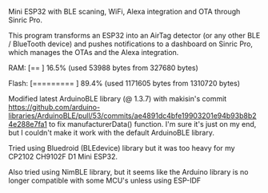 Mini ESP32 with BLE scaning, WiFi, Alexa integration and OTA through Sinric Pro.

This program transforms an ESP32 into an AirTag detector (or any other BLE / BlueTooth device) and pushes notifications to a dashboard on Sinric Pro, which manages the OTAs and the Alexa integration. 

RAM:   [==        ]  16.5% (used 53988 bytes from 327680 bytes)

Flash: [========= ]  89.4% (used 1171605 bytes from 1310720 bytes)

Modified latest ArduinoBLE library (@ 1.3.7) with makisin's commit https://github.com/arduino-libraries/ArduinoBLE/pull/53/commits/ae4891dc4bfe19903201e94b93b8b24e288e7fa1 to fix manufacturerData() function. I'm sure it's just on my end, but I couldn't make it work with the default ArduinoBLE library.

Tried using Bluedroid (BLEdevice) library but it was too heavy for my CP2102 CH9102F D1 Mini ESP32.

Also tried using NimBLE library, but it seems like the Arduino library is no longer compatible with some MCU's unless using ESP-IDF
